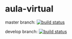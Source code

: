 aula-virtual
============

master branch: [![build status](https://travis-ci.org/acardenasnet/aula-virtual.svg?branch=master)](https://travis-ci.org/acardenasnet/aula-virtual.svg?branch=master)

develop branch: [![build status](https://travis-ci.org/acardenasnet/aula-virtual.svg?branch=develop)](https://travis-ci.org/acardenasnet/aula-virtual.svg?branch=develop)

